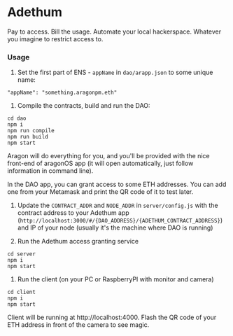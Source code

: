 # Adethum

Pay to access. Bill the usage. Automate your local hackerspace. Whatever you imagine to restrict access to.

### Usage

1.  Set the first part of ENS - `appName` in `dao/arapp.json` to some unique name:

```
"appName": "something.aragonpm.eth"
```

1.  Compile the contracts, build and run the DAO:

```
cd dao
npm i
npm run compile
npm run build
npm start
```

Aragon will do everything for you, and you'll be provided with the nice front-end of aragonOS app (it will open automatically, just follow information in command line).

In the DAO app, you can grant access to some ETH addresses. You can add one from your Metamask and print the QR code of it to test later.

1.  Update the `CONTRACT_ADDR` and `NODE_ADDR` in `server/config.js` with the contract address to your Adethum app (`http://localhost:3000/#/{DAO_ADDRESS}/{ADETHUM_CONTRACT_ADDRESS}`) and IP of your node (usually it's the machine where DAO is running)

1.  Run the Adethum access granting service

```
cd server
npm i
npm start
```

1.  Run the client (on your PC or RaspberryPI with monitor and camera)

```
cd client
npm i
npm start
```

Client will be running at http://localhost:4000. Flash the QR code of your ETH address in front of the camera to see magic.
